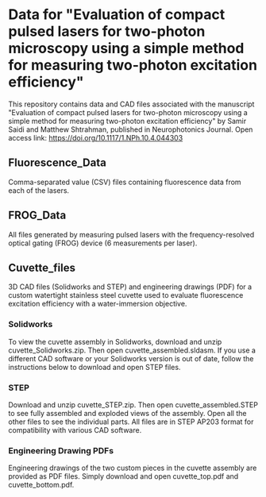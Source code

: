 # Data for "Evaluation of compact pulsed lasers for two-photon microscopy using a simple method for measuring two-photon excitation efficiency"
This repository contains data and CAD files associated with the manuscript "Evaluation of compact pulsed lasers for two-photon microscopy using a simple method for measuring two-photon excitation efficiency" by Samir Saidi and Matthew Shtrahman, published in Neurophotonics Journal. Open access link: https://doi.org/10.1117/1.NPh.10.4.044303

## Fluorescence_Data
Comma-separated value (CSV) files containing fluorescence data from each of the lasers.

## FROG_Data
All files generated by measuring pulsed lasers with the frequency-resolved optical gating (FROG) device (6 measurements per laser).

## Cuvette_files
3D CAD files (Solidworks and STEP) and engineering drawings (PDF) for a custom watertight stainless steel cuvette used to evaluate fluorescence excitation efficiency with a water-immersion objective.

### Solidworks
To view the cuvette assembly in Solidworks, download and unzip cuvette_Solidworks.zip. Then open cuvette_assembled.sldasm. If you use a different CAD software or your Solidworks version is out of date, follow the instructions below to download and open STEP files.

### STEP
Download and unzip cuvette_STEP.zip. Then open cuvette_assembled.STEP to see fully assembled and exploded views of the assembly. Open all the other files to see the individual parts. All files are in STEP AP203 format for compatibility with various CAD software.

### Engineering Drawing PDFs
Engineering drawings of the two custom pieces in the cuvette assembly are provided as PDF files. Simply download and open cuvette_top.pdf and cuvette_bottom.pdf.
